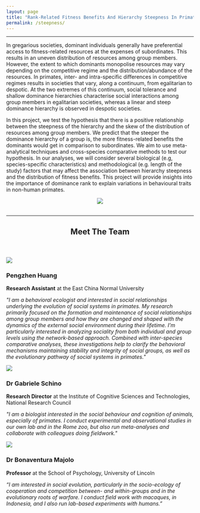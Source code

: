 ```yaml
---
layout: page
title: "Rank-Related Fitness Benefits And Hierarchy Steepness In Primates"
permalink: /steepness/
---
```

***

In gregarious societies, dominant individuals generally have preferential access to fitness-related resources at the expenses of subordinates. This results in an uneven distribution of resources among group members. However, the extent to which dominants monopolise resources may vary depending on the competitive regime and the distribution/abundance of the resources. In primates, inter- and intra-specific differences in competitive regimes results in societies that vary, along a continuum, from egalitarian to despotic. At the two extremes of this continuum, social tolerance and shallow dominance hierarchies characterise social interactions among group members in egalitarian societies, whereas a linear and steep dominance hierarchy is observed in despotic societies. 

In this project, we test the hypothesis that there is a positive relationship between the steepness of the hierarchy and the skew of the distribution of resources among group members. We predict that the steeper the dominance hierarchy of a group is, the more fitness-related benefits the dominants would get in comparison to subordinates. We aim to use meta-analytical techniques and cross-species comparative methods to test our hypothesis. In our analyses, we will consider several biological (e.g, species-specific characteristics) and methodological (e.g. length of the study) factors that may affect the association between hierarchy steepness and the distribution of fitness benefits. This project will provide insights into the importance of dominance rank to explain variations in behavioural traits in non-human primates.

<div style="text-align:center"><img class="image" src="/assets/images/angrycrested.jpg"/></div><br/>

***


<header class="major">
	<h2>Meet The Team</h2>
</header>

<div class="team">
	<span class="image left"><img src="/assets/images/PengzhenWeb.jpg"/></span> 
	<h3>Pengzhen Huang</h3>
	<p><strong>Research Assistant</strong> at the East China Normal University</p>
	<p><em>"I am a behavioral ecologist and interested in social relationships underlying the evolution of social systems in primates. My research primarily focused on the formation and maintenance of social relationships among group members and how they are changed and shaped with the dynamics of the external social environment during their lifetime. I’m particularly interested in analyzing sociality from both individual and group levels using the network-based approach. Combined with inter-species comparative analyses, these investigations help to clarify the behavioral mechanisms maintaining stability and integrity of social groups, as well as the evolutionary pathway of social systems in primates."</em></p>
</div>

<div class="team">
	<span class="image left"><img src="/assets/images/SchinoWeb.jpg"/></span>
	<h3>Dr Gabriele Schino</h3>
	<p><strong>Research Director</strong> at the Institute of Cognitive Sciences and Technologies, National Research Council</p>
	<p><em>"I am a biologist interested in the social behaviour and cognition of animals, especially of primates. I conduct experimental and observational studies in our own lab and in the Rome zoo, but also run meta-analyses and collaborate with colleagues doing fieldwork."</em></p>
</div>

<div class="team">
	<span class="image left"><img src="/assets/images/BinoWeb.jpg"/></span>
	<h3>Dr Bonaventura Majolo</h3>
	<p><strong>Professor</strong> at the School of Psychology, University of Lincoln</p>
	<p><em>“I am interested in social evolution, particularly in the socio-ecology of cooperation and competition between- and within-groups and in the evolutionary roots of warfare. I conduct field work with macaques, in Indonesia, and I also run lab-based experiments with humans.”</em></p>
</div>

